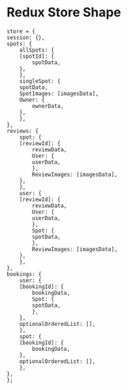 # Redux Store Shape

    store = {
    session: {},
    spots: {
        allSpots: {
        [spotId]: {
            spotData,
        },
        },
        singleSpot: {
        spotData,
        SpotImages: [imagesData],
        Owner: {
            ownerData,
        },
        },
    },
    reviews: {
        spot: {
        [reviewId]: {
            reviewData,
            User: {
            userData,
            },
            ReviewImages: [imagesData],
        },
        },
        user: {
        [reviewId]: {
            reviewData,
            User: {
            userData,
            },
            Spot: {
            spotData,
            },
            ReviewImages: [imagesData],
        },
        },
    },
    bookings: {
        user: {
        [bookingId]: {
            bookingData,
            Spot: {
            spotData,
            },
        },
        optionalOrderedList: [],
        },
        spot: {
        [bookingId]: {
            bookingData,
        },
        optionalOrderedList: [],
        },
    },
    };
